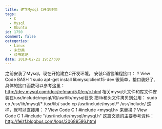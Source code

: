 ```yaml
---
title: 建立Mysql C开发环境
tags:
  - C
  - Mysql
  - Ubuntu
id: 1750
comment: false
categories:
  - Linux
  - 未分类
  - 读书笔记
date: 2010-02-21 19:27:00
---
```


之前安装了Mysql，现在开始建立C开发环境。
安装C语言编程接口：
?
View Code
BASH
1
sudo
apt-get
install
libmysqlclient15-dev
很简单，接口装好了，具体的接口函数可以参考这里：
http://dev.mysql.com/doc/refman/5.0/en/c.html
相关mysql头文件和库文件安装在/usr/include/mysql/和/usr/lib/mysql目录
把lib和头文件拷贝到公用：
sudo cp /usr/lib/mysql/* /usr/lib/
sudo cp /usr/include/mysql/* /usr/include/
这样，就可以直接用：
?
View Code
C
1
#include <mysql.h>
来替换
?
View Code
C
1
#include "/usr/include/mysql/mysql.h"
这篇文章的主要参考资料：
http://feizf.blogbus.com/logs/30689586.html